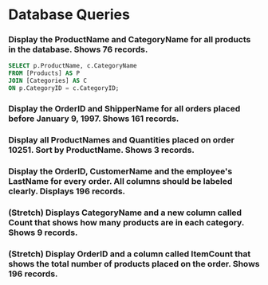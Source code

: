 # Database Queries

### Display the ProductName and CategoryName for all products in the database. Shows 76 records.

``` sql
SELECT p.ProductName, c.CategoryName
FROM [Products] AS P
JOIN [Categories] AS C
ON p.CategoryID = c.CategoryID;
```

### Display the OrderID and ShipperName for all orders placed before January 9, 1997. Shows 161 records.

### Display all ProductNames and Quantities placed on order 10251. Sort by ProductName. Shows 3 records.

### Display the OrderID, CustomerName and the employee's LastName for every order. All columns should be labeled clearly. Displays 196 records.

### (Stretch)  Displays CategoryName and a new column called Count that shows how many products are in each category. Shows 9 records.

### (Stretch) Display OrderID and a  column called ItemCount that shows the total number of products placed on the order. Shows 196 records.
